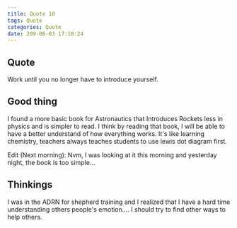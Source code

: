 ```yaml
---
title: Quote 10
tags: Quote
categories: Quote
date: 209-06-03 17:10:24
---
```


## Quote

Work until you no longer have to introduce yourself.

## Good thing

I found a more basic book for Astronautics that Introduces Rockets less in physics and is simpler to read. I think by reading that book, I will be able to have a better understand of how everything works. It's like learning chemistry, teachers always teaches students to use lewis dot diagram first.

Edit (Next morning): Nvm, I was looking at it this morning and yesterday night, the book is too simple...

## Thinkings

I was in the ADRN for shepherd training and I realized that I have a hard time understanding others people's emotion.... I should try to find other ways to help others.
